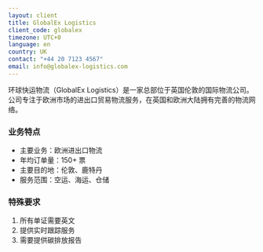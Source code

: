 ```yaml
---
layout: client
title: GlobalEx Logistics
client_code: globalex
timezone: UTC+0
language: en
country: UK
contact: "+44 20 7123 4567"
email: info@globalex-logistics.com
---
```


环球快运物流（GlobalEx Logistics）是一家总部位于英国伦敦的国际物流公司。公司专注于欧洲市场的进出口贸易物流服务，在英国和欧洲大陆拥有完善的物流网络。

### 业务特点
- 主要业务：欧洲进出口物流
- 年均订单量：150+ 票
- 主要目的地：伦敦、鹿特丹
- 服务范围：空运、海运、仓储

### 特殊要求
1. 所有单证需要英文
2. 提供实时跟踪服务
3. 需要提供碳排放报告 